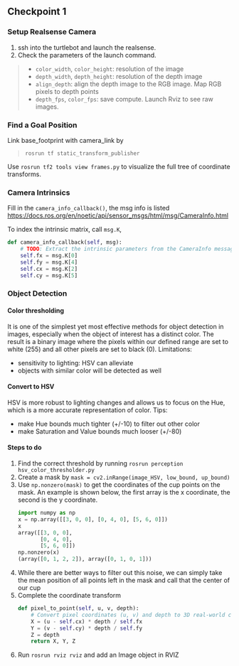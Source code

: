 ## Checkpoint 1
### Setup Realsense Camera
1. ssh into the turtlebot and launch the realsense.
2. Check the parameters of the launch command.
> * `color_width`, `color_height`: resolution of the image
> * `depth_width`, `depth_height`: resolution of the depth image
> * `align_depth`: align the depth image to the RGB image. Map RGB pixels to depth points
> * `depth_fps`, `color_fps`: save compute. Launch Rviz to see raw images.

### Find a Goal Position
Link base_footprint with camera_link by
> `rosrun tf static_transform_publisher`

Use `rosrun tf2 tools view frames.py` to visualize the full tree of coordinate transforms.

### Camera Intrinsics
Fill in the `camera_info_callback()`, the msg info is listed https://docs.ros.org/en/noetic/api/sensor_msgs/html/msg/CameraInfo.html

To index the intrinsic matrix, call `msg.K`, 
```python
def camera_info_callback(self, msg):
    # TODO: Extract the intrinsic parameters from the CameraInfo message
    self.fx = msg.K[0]
    self.fy = msg.K[4]
    self.cx = msg.K[2]
    self.cy = msg.K[5]
```
### Object Detection
#### Color thresholding
It is one of the simplest yet most effective methods for object detection in images, especially when the object of interest has a distinct color. The result is a binary image where the pixels within our defined range are set to white (255) and all other pixels are set to black (0). Limitations:
* sensitivity to lighting: HSV can alleviate
* objects with similar color will be detected as well

#### Convert to HSV
HSV is more robust to lighting changes and allows us to focus on the Hue, which is a more accurate representation of color. Tips:
* make Hue bounds much tighter (+/-10) to filter out other color
* make Saturation and Value bounds much looser (+/-80)

#### Steps to do
1. Find the correct threshold by running `rosrun perception hsv_color_thresholder.py`
2. Create a mask by `mask = cv2.inRange(image_HSV, low_bound, up_bound)`
3. Use `np.nonzero(mask)` to get the coordinates of the cup points on the mask. An example is shown below, the first array is the x coordinate, the second is the y coordinate.
    ```python
    import numpy as np
    x = np.array([[3, 0, 0], [0, 4, 0], [5, 6, 0]])
    x
    array([[3, 0, 0],
           [0, 4, 0],
           [5, 6, 0]])
    np.nonzero(x)
    (array([0, 1, 2, 2]), array([0, 1, 0, 1]))
    ```
4. While there are better ways to filter out this noise, we can simply take the mean position of all points left in the mask and call that the center of our cup
5. Complete the coordinate transform
    ```python
    def pixel_to_point(self, u, v, depth):
        # Convert pixel coordinates (u, v) and depth to 3D real-world coordinates
        X = (u - self.cx) * depth / self.fx
        Y = (v - self.cy) * depth / self.fy
        Z = depth
        return X, Y, Z
    ```
6. Run `rosrun rviz rviz` and add an Image object in RVIZ